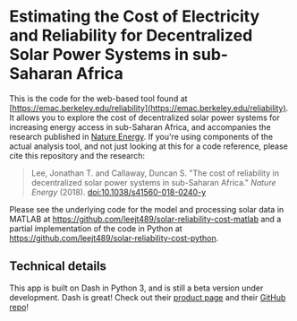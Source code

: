 # Estimating the Cost of Electricity and Reliability for Decentralized Solar Power Systems in sub-Saharan Africa

This is the code for the web-based tool found at [https://emac.berkeley.edu/reliability](https://emac.berkeley.edu/reliability). It allows you to explore the cost of decentralized solar power systems for increasing energy access in sub-Saharan Africa, and accompanies the research published in [Nature Energy](https://www.nature.com/articles/s41560-018-0240-y). If you're using components of the actual analysis tool, and not just looking at this for a code reference, please cite this repository and the research:
>Lee, Jonathan T. and Callaway, Duncan S. "The cost of reliability in decentralized solar power systems in sub-Saharan Africa." *Nature Energy* (2018). [doi:10.1038/s41560-018-0240-y](https://doi.org/10.1038/s41560-018-0240-y)

Please see the underlying code for the model and processing solar data in MATLAB at https://github.com/leejt489/solar-reliability-cost-matlab and a partial implementation of the code in Python at https://github.com/leejt489/solar-reliability-cost-python.

## Technical details
This app is built on Dash in Python 3, and is still a beta version under development. Dash is great! Check out their [product page](https://plot.ly/products/dash/) and their [GitHub repo](https://github.com/plotly/dash)!
